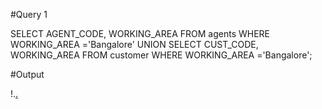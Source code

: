 #Query 1

SELECT AGENT_CODE, WORKING_AREA FROM agents WHERE WORKING_AREA ='Bangalore'
UNION
SELECT CUST_CODE, WORKING_AREA FROM customer WHERE WORKING_AREA ='Bangalore'; 

#Output

!.[.](![image](https://user-images.githubusercontent.com/73151103/103261223-b6616b00-496e-11eb-88c5-be076c32bb90.png))
